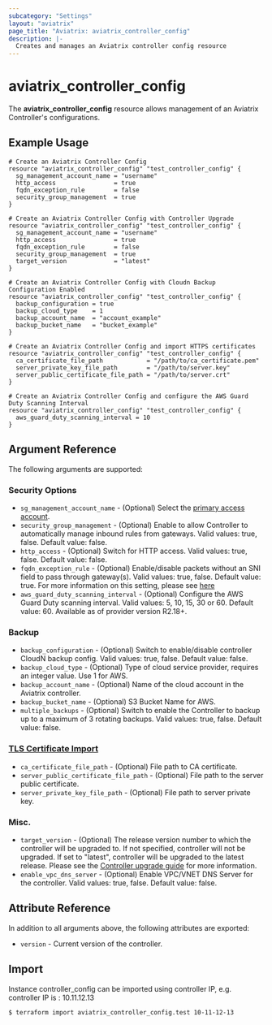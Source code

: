 ```yaml
---
subcategory: "Settings"
layout: "aviatrix"
page_title: "Aviatrix: aviatrix_controller_config"
description: |-
  Creates and manages an Aviatrix controller config resource
---
```


# aviatrix_controller_config

The **aviatrix_controller_config** resource allows management of an Aviatrix Controller's configurations.

## Example Usage

```hcl
# Create an Aviatrix Controller Config
resource "aviatrix_controller_config" "test_controller_config" {
  sg_management_account_name = "username"
  http_access                = true
  fqdn_exception_rule        = false
  security_group_management  = true
}
```
```hcl
# Create an Aviatrix Controller Config with Controller Upgrade
resource "aviatrix_controller_config" "test_controller_config" {
  sg_management_account_name = "username"
  http_access                = true
  fqdn_exception_rule        = false
  security_group_management  = true
  target_version             = "latest"
}
```
```hcl
# Create an Aviatrix Controller Config with Cloudn Backup Configuration Enabled
resource "aviatrix_controller_config" "test_controller_config" {
  backup_configuration = true
  backup_cloud_type    = 1
  backup_account_name  = "account_example"
  backup_bucket_name   = "bucket_example"
}
```
```hcl
# Create an Aviatrix Controller Config and import HTTPS certificates
resource "aviatrix_controller_config" "test_controller_config" {
  ca_certificate_file_path            = "/path/to/ca_certificate.pem"
  server_private_key_file_path        = "/path/to/server.key"
  server_public_certificate_file_path = "/path/to/server.crt"
}
```
```hcl
# Create an Aviatrix Controller Config and configure the AWS Guard Duty Scanning Interval
resource "aviatrix_controller_config" "test_controller_config" {
  aws_guard_duty_scanning_interval = 10
}
```


## Argument Reference

The following arguments are supported:

### Security Options
* `sg_management_account_name` - (Optional) Select the [primary access account](https://docs.aviatrix.com/HowTos/aviatrix_account.html#setup-primary-access-account-for-aws-cloud).
* `security_group_management` - (Optional) Enable to allow Controller to automatically manage inbound rules from gateways. Valid values: true, false. Default value: false.
* `http_access` - (Optional) Switch for HTTP access. Valid values: true, false. Default value: false.
* `fqdn_exception_rule` - (Optional) Enable/disable packets without an SNI field to pass through gateway(s). Valid values: true, false. Default value: true. For more information on this setting, please see [here](https://docs.aviatrix.com/HowTos/FQDN_Whitelists_Ref_Design.html#exception-rule)
* `aws_guard_duty_scanning_interval` - (Optional) Configure the AWS Guard Duty scanning interval. Valid values: 5, 10, 15, 30 or 60. Default value: 60. Available as of provider version R2.18+.

### Backup
* `backup_configuration` - (Optional) Switch to enable/disable controller CloudN backup config. Valid values: true, false. Default value: false.
* `backup_cloud_type` - (Optional) Type of cloud service provider, requires an integer value. Use 1 for AWS.
* `backup_account_name` - (Optional) Name of the cloud account in the Aviatrix controller.
* `backup_bucket_name` - (Optional) S3 Bucket Name for AWS.
* `multiple_backups` - (Optional) Switch to enable the Controller to backup up to a maximum of 3 rotating backups. Valid values: true, false. Default value: false.

### [TLS Certificate Import](https://docs.aviatrix.com/HowTos/controller_certificate.html)
* `ca_certificate_file_path` - (Optional) File path to CA certificate.
* `server_public_certificate_file_path` - (Optional) File path to the server public certificate.
* `server_private_key_file_path` - (Optional) File path to server private key.

### Misc.
* `target_version` - (Optional) The release version number to which the controller will be upgraded to. If not specified, controller will not be upgraded. If set to "latest", controller will be upgraded to the latest release. Please see the [Controller upgrade guide](https://docs.aviatrix.com/HowTos/inline_upgrade.html) for more information.
* `enable_vpc_dns_server` - (Optional) Enable VPC/VNET DNS Server for the controller. Valid values: true, false. Default value: false.

## Attribute Reference

In addition to all arguments above, the following attributes are exported:

* `version` - Current version of the controller.

## Import

Instance controller_config can be imported using controller IP, e.g. controller IP is : 10.11.12.13

```
$ terraform import aviatrix_controller_config.test 10-11-12-13
```
